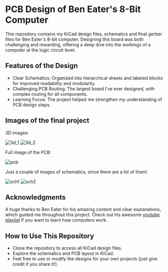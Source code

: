 # PCB Design of Ben Eater's 8-Bit Computer
This repository contains my KiCad design files, schematics and final gerber files for Ben Eater's 8-bit computer. Designing this board was both challenging and rewarding, offering a deep dive into the workings of a computer at the logic circuit level.

## Features of the Design
- Clear Schematics: Organized into hierarchical sheets and labeled blocks for improved readability and modularity.
- Challenging PCB Routing: The largest board I’ve ever designed, with complex routing for all components.
- Learning Focus: The project helped me strengthen my understanding of PCB design steps.

## Images of the final project
3D images:

![3d_1](https://github.com/user-attachments/assets/9e79dd56-1a1e-434d-a4ed-2072bcc259a7)
![3d_2](https://github.com/user-attachments/assets/291e1488-833a-4968-a004-251972bc373b)

Full image of the PCB:

![pcb](https://github.com/user-attachments/assets/fcf23314-1296-4016-a03c-5ebc52735a74)

Just a couple of images of schematics, since there are a lot of them!

![sch1](https://github.com/user-attachments/assets/39e5015c-4b0e-4091-8781-f9d2d70c54bb)
![sch2](https://github.com/user-attachments/assets/1ac22821-a0c0-4070-8ca1-6a5d30e9a24c)


## Acknowledgments
A huge thanks to Ben Eater for his amazing content and clear explanations, which guided me throughout this project. Check out his awesome [youtube playlist](https://www.youtube.com/playlist?list=PLowKtXNTBypGqImE405J2565dvjafglHU) if you want to learn how computers work.

## How to Use This Repository
- Clone the repository to access all KiCad design files.
- Explore the schematics and PCB layout in KiCad.
- Feel free to use or modify the designs for your own projects (just give credit if you share it!).
